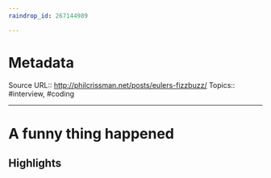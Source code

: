 ```yaml
---
raindrop_id: 267144989

---
```


# Metadata
Source URL:: http://philcrissman.net/posts/eulers-fizzbuzz/
Topics:: #interview, #coding

---
# A funny thing happened



## Highlights
